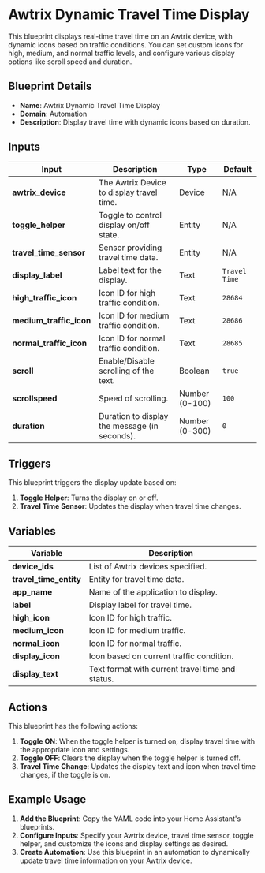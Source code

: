 # Awtrix Dynamic Travel Time Display

This blueprint displays real-time travel time on an Awtrix device, with dynamic icons based on traffic conditions. You can set custom icons for high, medium, and normal traffic levels, and configure various display options like scroll speed and duration.

## Blueprint Details
- **Name**: Awtrix Dynamic Travel Time Display
- **Domain**: Automation
- **Description**: Display travel time with dynamic icons based on duration.

## Inputs

| Input | Description | Type | Default |
|-------|-------------|------|---------|
| **awtrix_device** | The Awtrix Device to display travel time. | Device | N/A |
| **toggle_helper** | Toggle to control display on/off state. | Entity | N/A |
| **travel_time_sensor** | Sensor providing travel time data. | Entity | N/A |
| **display_label** | Label text for the display. | Text | `Travel Time` |
| **high_traffic_icon** | Icon ID for high traffic condition. | Text | `28684` |
| **medium_traffic_icon** | Icon ID for medium traffic condition. | Text | `28686` |
| **normal_traffic_icon** | Icon ID for normal traffic condition. | Text | `28685` |
| **scroll** | Enable/Disable scrolling of the text. | Boolean | `true` |
| **scrollspeed** | Speed of scrolling. | Number (0-100) | `100` |
| **duration** | Duration to display the message (in seconds). | Number (0-300) | `0` |

## Triggers

This blueprint triggers the display update based on:
1. **Toggle Helper**: Turns the display on or off.
2. **Travel Time Sensor**: Updates the display when travel time changes.

## Variables

| Variable | Description |
|----------|-------------|
| **device_ids** | List of Awtrix devices specified. |
| **travel_time_entity** | Entity for travel time data. |
| **app_name** | Name of the application to display. |
| **label** | Display label for travel time. |
| **high_icon** | Icon ID for high traffic. |
| **medium_icon** | Icon ID for medium traffic. |
| **normal_icon** | Icon ID for normal traffic. |
| **display_icon** | Icon based on current traffic condition. |
| **display_text** | Text format with current travel time and status. |

## Actions

This blueprint has the following actions:
1. **Toggle ON**: When the toggle helper is turned on, display travel time with the appropriate icon and settings.
2. **Toggle OFF**: Clears the display when the toggle helper is turned off.
3. **Travel Time Change**: Updates the display text and icon when travel time changes, if the toggle is on.

## Example Usage

1. **Add the Blueprint**: Copy the YAML code into your Home Assistant's blueprints.
2. **Configure Inputs**: Specify your Awtrix device, travel time sensor, toggle helper, and customize the icons and display settings as desired.
3. **Create Automation**: Use this blueprint in an automation to dynamically update travel time information on your Awtrix device.
